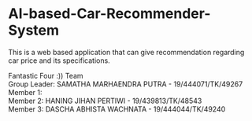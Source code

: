 # AI-based-Car-Recommender-System
This is a web based application that can give recommendation regarding car price and its specifications.<br/>

Fantastic Four :)) Team <br/>
Group Leader: SAMATHA MARHAENDRA PUTRA - 19/444071/TK/49267<br/>
Member 1: <br/>
Member 2: HANING JIHAN PERTIWI - 19/439813/TK/48543<br/>
Member 3: DASCHA ABHISTA WACHNATA - 19/444044/TK/49240<br/>

